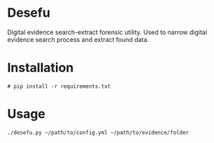 Desefu
======

Digital evidence search-extract forensic utility.
Used to narrow digital evidence search process and extract found data.

# Installation

```
# pip install -r requirements.txt
```

# Usage

```
./desefu.py ~/path/to/config.yml ~/path/to/evidence/folder
```
